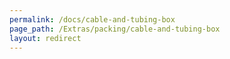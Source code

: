 ```yaml
---
permalink: /docs/cable-and-tubing-box
page_path: /Extras/packing/cable-and-tubing-box
layout: redirect
---
```

